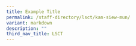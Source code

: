 ```yaml
---
title: Example Title
permalink: /staff-directory/lsct/kan-siew-mun/
variant: markdown
description: ""
third_nav_title: LSCT
---
```

